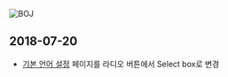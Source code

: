 ![BOJ](https://upload.acmicpc.net/23278560-e2ca-4e90-a663-9386e5049860/-/resize/500x/boj.png)

## 2018-07-20

* [기본 언어 설정](https://www.acmicpc.net/setting/language) 페이지를 라디오 버튼에서 Select box로 변경
